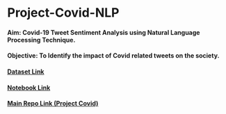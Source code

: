 # Project-Covid-NLP

#### Aim: Covid-19 Tweet Sentiment Analysis using Natural Language Processing Technique.
#### Objective: To Identify the impact of Covid related tweets on the society.

#### [Dataset Link](https://www.kaggle.com/datasets/omkarpatil0217/corona-virus-tweets-data)
#### [Notebook Link](https://www.kaggle.com/code/omkarpatil0217/covid19-tweet-sentiment-analysis)
#### [Main Repo Link (Project Covid)](https://github.com/Atharv-Chaudhari/Project-Covid)
